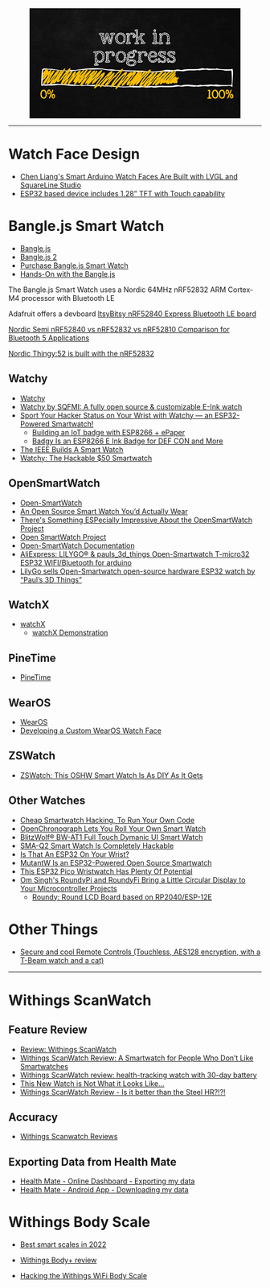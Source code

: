 <!--
Maintainer:   jeffskinnerbox@yahoo.com / www.jeffskinnerbox.me
Version:      0.0.0
-->


<div align="center">
<img src="https://raw.githubusercontent.com/jeffskinnerbox/blog/main/content/images/banners-bkgrds/work-in-progress.jpg" title="These materials require additional work and are not ready for general use." align="center" width=420px height=219px>
</div>


-----



# Watch Face Design
* [Chen Liang's Smart Arduino Watch Faces Are Built with LVGL and SquareLine Studio](https://www.hackster.io/news/chen-liang-s-smart-arduino-watch-faces-are-built-with-lvgl-and-squareline-studio-125a84c86c8f)
* [ESP32 based device includes 1.28” TFT with Touch capability](https://linuxgizmos.com/esp32-based-device-includes-1-28-tft-with-touch-capability/)

# Bangle.js Smart Watch
* [Bangle.js](https://banglejs.com/)
* [Bangle.js 2](https://www.kickstarter.com/projects/gfw/banglejs-2-the-open-smart-watch)
* [Purchase Bangle.js Smart Watch](https://shop.espruino.com/banglejs)
* [Hands-On with the Bangle.js](https://www.hackster.io/news/hands-on-with-the-bangle-js-27a4899dc3bd)

The Bangle.js Smart Watch uses a
Nordic 64MHz nRF52832 ARM Cortex-M4 processor with Bluetooth LE

Adafruit offers a devboard
[ItsyBitsy nRF52840 Express Bluetooth LE board](https://www.geeky-gadgets.com/bluetooth-le-board-02-01-2020/)

[Nordic Semi nRF52840 vs nRF52832 vs nRF52810 Comparison for Bluetooth 5 Applications](https://www.cnx-software.com/2017/08/09/nordic-semi-nrf52840-vs-nrf52832-vs-nrf52810-comparison-for-bluetooth-5-applications/)

 [Nordic Thingy:52 is built with the nRF52832](https://www.nordicsemi.com/Software-and-tools/Prototyping-platforms/Nordic-Thingy-52)

## Watchy
* [Watchy](https://watchy.sqfmi.com/)
* [Watchy by SQFMI: A fully open source & customizable E-Ink watch](https://www.crowdsupply.com/sqfmi/watchy)
* [Sport Your Hacker Status on Your Wrist with Watchy — an ESP32-Powered Smartwatch!](https://www.hackster.io/news/sport-your-hacker-status-on-your-wrist-with-watchy-an-esp32-powered-smartwatch-3db389fd4bc3)
    * [Building an IoT badge with ESP8266 + ePaper](https://medium.com/@monkeytypewritr/esp8266-iot-badge-epaper-c6ef25bdd521)
    * [Badgy Is an ESP8266 E Ink Badge for DEF CON and More](https://www.hackster.io/news/badgy-is-an-esp8266-e-ink-badge-for-def-con-and-more-57ee5f3d54e2)
* [The IEEE Builds A Smart Watch](https://hackaday.com/2021/03/06/the-ieee-builds-a-smart-watch/)
* [Watchy: The Hackable $50 Smartwatch](https://spectrum.ieee.org/geek-life/hands-on/watchy-the-hackable-50-smartwatch)

## OpenSmartWatch
* [Open-SmartWatch](https://www.makerfabs.com/open-smartwatch.html)
* [An Open Source Smart Watch You’d Actually Wear](https://hackaday.com/2021/04/08/an-open-source-smart-watch-youd-actually-wear/)
* [There's Something ESPecially Impressive About the OpenSmartWatch Project](https://www.hackster.io/news/there-s-something-especially-impressive-about-the-opensmartwatch-project-c2c878b983cf)
* [Open SmartWatch Project](https://developer.sony.com/develop/open-devices/more-information/discontinued-projects-initiatives/open-smartwatch-project)
* [Open-SmartWatch Documentation](https://open-smartwatch.github.io/)
* [AliExpress: LILYGO® & pauls_3d_things Open-Smartwatch T-micro32 ESP32 WIFI/Bluetooth for arduino](https://www.aliexpress.com/item/1005002341342799.html)
* [LilyGo sells Open-Smartwatch open-source hardware ESP32 watch by “Paul’s 3D Things”](https://www.cnx-software.com/2021/04/07/lilygo-open-smartwatch-open-source-hardware-esp32-watch-by-pauls-3d-things/)

## WatchX
* [watchX](http://www.watchx.io/)
    * [watchX Demonstration](https://www.youtube.com/watch?v=-_z-94JHiTs)

## PineTime
* [PineTime](https://www.pine64.org/pinetime/)

## WearOS
* [WearOS](https://wearos.google.com/#uniquely-you)
* [Developing a Custom WearOS Watch Face](https://hackaday.com/2022/06/27/developing-a-custom-wearos-watch-face/)

## ZSWatch
* [ZSWatch: This OSHW Smart Watch Is As DIY As It Gets](https://hackaday.com/2023/01/16/zswatch-this-oshw-smart-watch-is-as-diy-as-it-gets/)





## Other Watches
* [Cheap Smartwatch Hacking, To Run Your Own Code](https://hackaday.com/2020/05/02/cheap-smartwatch-hacking-to-run-your-own-code/)
* [OpenChronograph Lets You Roll Your Own Smart Watch](https://hackaday.com/2020/02/26/openchronograph-lets-you-roll-your-own-smart-watch/)
* [BlitzWolf® BW-AT1 Full Touch Dymanic UI Smart Watch](https://www.banggood.com/BlitzWolf-BW-AT1-Full-Screen-Touch-Dymanic-UI-Display-Heart-Rate-Blood-Pressure-Oxygen-Monitor-Weather-Push-Smart-Watch-p-1619435.html)
* [SMA-Q2 Smart Watch Is Completely Hackable](https://hackaday.com/2020/01/30/sma-q2-smart-watch-is-completely-hackable/)
* [Is That An ESP32 On Your Wrist?](https://hackaday.com/2020/05/22/is-that-an-esp32-on-your-wrist/)
* [MutantW Is an ESP32-Powered Open Source Smartwatch](https://www.hackster.io/news/mutantw-is-an-esp32-powered-open-source-smartwatch-4bc6fc5018b1)
* [This ESP32 Pico Wristwatch Has Plenty Of Potential](https://hackaday.com/2022/02/12/this-esp32-pico-wristwatch-has-plenty-of-potential/)
* [Om Singh's RoundyPi and RoundyFi Bring a Little Circular Display to Your Microcontroller Projects](https://www.hackster.io/news/om-singh-s-roundypi-and-roundyfi-bring-a-little-circular-display-to-your-microcontroller-projects-e9d010cfd05a)
    * [Roundy: Round LCD Board based on RP2040/ESP-12E](https://www.kickstarter.com/projects/picobarcodescanner/roundy-round-lcd-board-based-on-pico)

# Other Things
* [Secure and cool Remote Controls (Touchless, AES128 encryption, with a T-Beam watch and a cat)](https://www.youtube.com/watch?v=cXh0T1CWtyg)



-------------


# Withings ScanWatch
## Feature Review
* [Review: Withings ScanWatch](https://www.wired.com/review/withings-scanwatch/)
* [Withings ScanWatch Review: A Smartwatch for People Who Don’t Like Smartwatches](https://www.reviewgeek.com/104990/withings-scanwatch-review-finally-a-simple-alternative-to-smartwatches/)
* [Withings ScanWatch review: health-tracking watch with 30-day battery](https://www.theguardian.com/technology/2020/sep/14/withings-scanwatch-review-health-tracking-watch-with-30-day-battery)
* [This New Watch is Not What it Looks Like...](https://www.youtube.com/watch?v=au-e8QFb0_I)
* [Withings ScanWatch Review - Is it better than the Steel HR?!?!](https://www.youtube.com/watch?v=-DF-nz2YS5E)

## Accuracy
* [Withings Scanwatch Reviews](https://www.youtube.com/watch?v=swQLhrdxEkk&list=PLrpJQJ3tlvklPADcz-WMLuzNU3zlDztx6)

## Exporting Data from Health Mate
* [Health Mate - Online Dashboard - Exporting my data](https://support.withings.com/hc/en-us/articles/201491377-Health-Mate-Online-Dashboard-Exporting-my-data)
* [Health Mate - Android App - Downloading my data](https://support.withings.com/hc/en-us/articles/360001394948-Health-Mate-Android-App-Downloading-my-data)

# Withings Body Scale
* [Best smart scales in 2022](https://www.tomsguide.com/us/best-smart-scales,review-3469.html)
* [Withings Body+ review](https://www.techradar.com/reviews/withings-body)


* [Hacking the Withings WiFi Body Scale](https://blog.chris007.de/hacking-the-withings-wifi-body-scale-2/)
